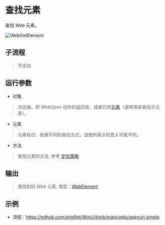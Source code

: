 # 查找元素 
查找 *Web* 元素。

![WebGetElement](./images/02.png ':size=90%')

## 子流程
> 不支持


## 运行参数

* 对象
> 浏览器，即 *WebOpen* 动作的返回值，或者已知[元素](./types/WebElement.md)（通常用来查找子元素）。
* 元素
> 元素标识，依据不同的查找方式，该值所表示的意义可能不同。
* 方法
> 查找元素的方法, 参考 [定位策略](./introduction/webdriver/locators.md)


## 输出

> 查找到的 *Web* 元素, 类型：[WebElement](./types/WebElement.md)   


## 示例

* 流程：https://github.com/shelllet/WinUi/blob/main/web/openurl.simple




